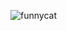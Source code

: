![funnycat](https://i.ytimg.com/vi/av4sEcTS8QA/hq720.jpg?sqp=-oaymwEhCK4FEIIDSFryq4qpAxMIARUAAAAAGAElAADIQj0AgKJD&rs=AOn4CLCTKhwL0z9c_jJqF9-1q__3y1zMEw)

